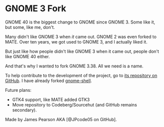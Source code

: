 # GNOME 3 Fork
GNOME 40 is the biggest change to GNOME since GNOME 3. Some like it, but some, like me, don't.

Many didn't like GNOME 3 when _it_ came out. GNOME 2 was even forked to MATE.
Over ten years, we got used to GNOME 3, and I actually liked it.

But just like how people didn't like GNOME 3 when it came out, people don't like GNOME 40 either.

And that's why I wanted to fork GNOME 3.38. All we need is a name.

To help contribute to the development of the project, go to [its repository on GitHub](https://github.com/JPcode05/gnome-3-fork).
I have already forked [gnome-shell](https://github.com/JPcode05/gnome-shell).

Future plans:
* GTK4 support, like MATE added GTK3
* Move repository to Codeberg/Sourcehut (and GitHub remains secondary).

Made by James Pearson AKA [@JPcode05 on GitHub].
